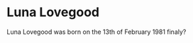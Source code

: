 <!DOCTYPE html>
<html>
<body>
<h1>Luna Lovegood</h1>
Luna Lovegood was born on the 13th of February 1981 finaly?
</body>
</html>
